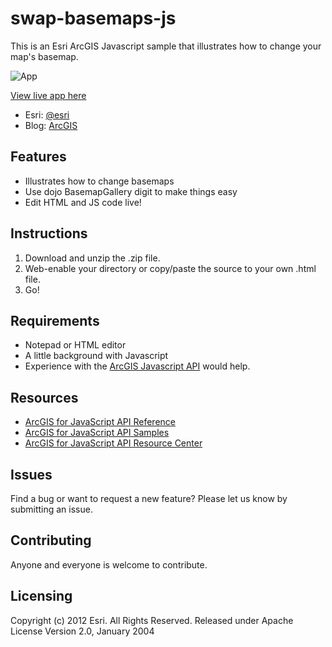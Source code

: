 # swap-basemaps-js

This is an Esri ArcGIS Javascript sample that illustrates how to change your map's basemap.

![App](http://edn1.esri.com/quickstartjs/snapshot.png) 

[View live app here](http://edn1.esri.com/sandbox/sandbox.html?sample=basemaps)

* Esri: [@esri](http://twitter.com/esri)
* Blog: [ArcGIS](http://blogs.esri.com/esri/arcgis/)

## Features
* Illustrates how to change basemaps
* Use dojo BasemapGallery digit to make things easy
* Edit HTML and JS code live!

## Instructions

1. Download and unzip the .zip file.
2. Web-enable your directory or copy/paste the source to your own .html file.
3. Go!

## Requirements

* Notepad or HTML editor
* A little background with Javascript
* Experience with the [ArcGIS Javascript API](http://www.esri.com/) would help.

## Resources

* [ArcGIS for JavaScript API Reference](http://help.arcgis.com/en/webapi/javascript/arcgis/help/jsapi_start.htm)
* [ArcGIS for JavaScript API Samples](http://help.arcgis.com/en/webapi/javascript/arcgis/help/jssamples_start.htm)
* [ArcGIS for JavaScript API Resource Center](http://help.arcgis.com/en/webapi/javascript/arcgis/index.html)

## Issues

Find a bug or want to request a new feature?  Please let us know by submitting an issue.

## Contributing

Anyone and everyone is welcome to contribute. 

## Licensing
Copyright (c) 2012 Esri. All Rights Reserved.
Released under Apache License Version 2.0, January 2004
